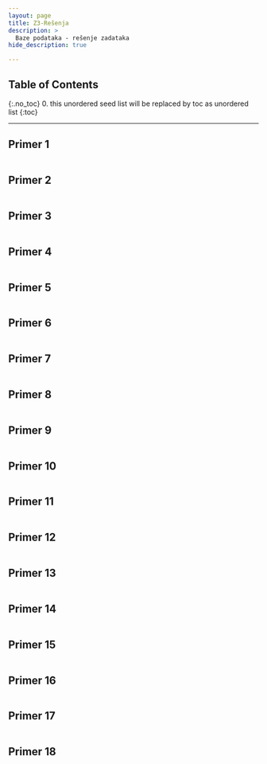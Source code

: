 ```yaml
---
layout: page
title: Z3-Rešenja
description: >
  Baze podataka - rešenje zadataka
hide_description: true

---
```


## Table of Contents
{:.no_toc}
0. this unordered seed list will be replaced by toc as unordered list
{:toc}

---

## Primer 1



```sql

```

## Primer 2


```sql

```

## Primer 3


```sql

```

## Primer 4


```sql

```

## Primer 5


```sql

```

## Primer 6


```sql

```

## Primer 7


```sql

```

## Primer 8


```sql

```

## Primer 9


```sql

```

## Primer 10


```sql

```

## Primer 11


```sql

```

## Primer 12


```sql

```

## Primer 13


```sql

```

## Primer 14


```sql

```

## Primer 15


```sql

```

## Primer 16


```sql

```

## Primer 17


```sql

```

## Primer 18


```sql

```
